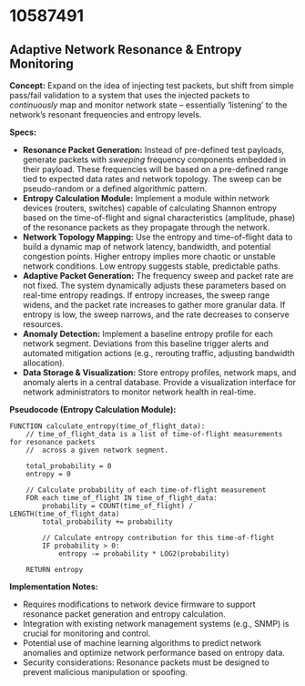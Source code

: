 # 10587491

## Adaptive Network Resonance & Entropy Monitoring

**Concept:** Expand on the idea of injecting test packets, but shift from simple pass/fail validation to a system that uses the injected packets to *continuously* map and monitor network state – essentially ‘listening’ to the network’s resonant frequencies and entropy levels.

**Specs:**

*   **Resonance Packet Generation:** Instead of pre-defined test payloads, generate packets with *sweeping* frequency components embedded in their payload.  These frequencies will be based on a pre-defined range tied to expected data rates and network topology.  The sweep can be pseudo-random or a defined algorithmic pattern.  
*   **Entropy Calculation Module:** Implement a module within network devices (routers, switches) capable of calculating Shannon entropy based on the time-of-flight and signal characteristics (amplitude, phase) of the resonance packets as they propagate through the network.
*   **Network Topology Mapping:** Use the entropy and time-of-flight data to build a dynamic map of network latency, bandwidth, and potential congestion points.  Higher entropy implies more chaotic or unstable network conditions.  Low entropy suggests stable, predictable paths.
*   **Adaptive Packet Generation:**  The frequency sweep and packet rate are not fixed.  The system dynamically adjusts these parameters based on real-time entropy readings.  If entropy increases, the sweep range widens, and the packet rate increases to gather more granular data. If entropy is low, the sweep narrows, and the rate decreases to conserve resources.
*   **Anomaly Detection:** Implement a baseline entropy profile for each network segment. Deviations from this baseline trigger alerts and automated mitigation actions (e.g., rerouting traffic, adjusting bandwidth allocation).
*   **Data Storage & Visualization:** Store entropy profiles, network maps, and anomaly alerts in a central database. Provide a visualization interface for network administrators to monitor network health in real-time.

**Pseudocode (Entropy Calculation Module):**

```
FUNCTION calculate_entropy(time_of_flight_data):
    // time_of_flight_data is a list of time-of-flight measurements for resonance packets
    //  across a given network segment.

    total_probability = 0
    entropy = 0

    // Calculate probability of each time-of-flight measurement
    FOR each time_of_flight IN time_of_flight_data:
        probability = COUNT(time_of_flight) / LENGTH(time_of_flight_data)
        total_probability += probability

        // Calculate entropy contribution for this time-of-flight
        IF probability > 0:
            entropy -= probability * LOG2(probability)

    RETURN entropy
```

**Implementation Notes:**

*   Requires modifications to network device firmware to support resonance packet generation and entropy calculation.
*   Integration with existing network management systems (e.g., SNMP) is crucial for monitoring and control.
*   Potential use of machine learning algorithms to predict network anomalies and optimize network performance based on entropy data.
*   Security considerations:  Resonance packets must be designed to prevent malicious manipulation or spoofing.
